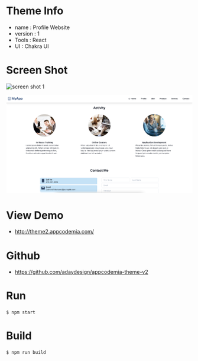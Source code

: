 # Theme Info

- name : Profile Website
- version : 1
- Tools : React
- UI : Chakra UI

# Screen Shot

![screen shot 1](https://github.com/adaydesign/appcodemia-theme-v2/blob/main/screenshot/ss1.png?raw=true)

![screen shot 2](https://github.com/adaydesign/appcodemia-theme-v2/blob/main/screenshot/ss5.png?raw=true)

# View Demo

- http://theme2.appcodemia.com/

# Github

- https://github.com/adaydesign/appcodemia-theme-v2


# Run
```
$ npm start
```

# Build

```
$ npm run build
```


